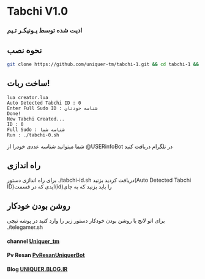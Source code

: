 # Tabchi V1.0
### ادیت شده توسط یـونیکـر تـیم

## نحوه نصب
```bash
git clone https://github.com/uniquer-tm/tabchi-1.git && cd tabchi-1 && chmod 777 install.sh && chmod 777 telegamer.sh && ./install.sh && lua creator.lua
```
## ساخت ربات!
```
lua creator.lua
Auto Detected Tabchi ID : 0
Enter Full Sudo ID : شناسه خودتان
Done!
New Tabchi Created...
ID : 0
Full Sudo : شناسه شما
Run : ./tabchi-0.sh
```
شما میتوانید شناسه عددی خودرا از @USERinfoBot در تلگرام دریافت کنید

## راه اندازی
برای راه اندازی دستور 
./tabchi-id.sh
دریافت کردید بزنید(Auto Detected Tabchi ID)ایدی که در قسمت(id)را باید بزنید که به جای

## روشن بودن خودکار
برای اتو لانج یا روشن بودن خودکار دستور زیر را وارد کنید در پوشه تبچی
./telegamer.sh

#### channel      [Uniquer_tm](https://telegram.me/Uniquer_tm)
#### Pv Resan     [PvResanUniquerBot](https://telegram.me/PvResanUniquerBot)
#### Blog         [UNIQUER.BLOG.IR](https://UNIQUER.BLOG.IR) 

